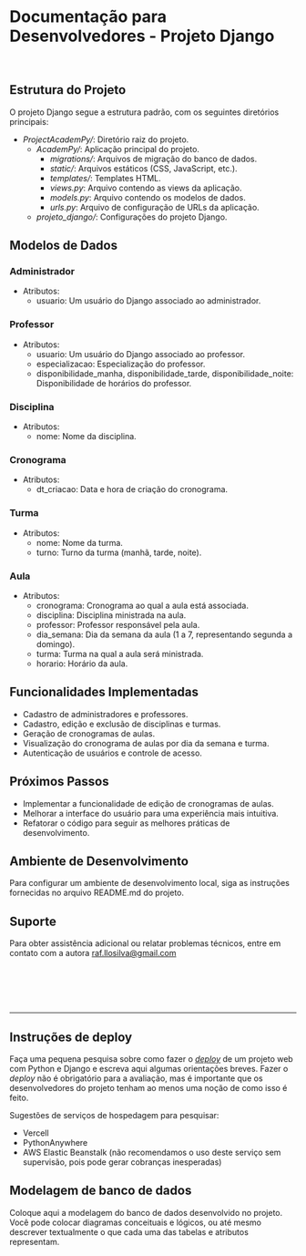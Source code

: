 # Documentação para Desenvolvedores - Projeto Django

<br/>

## Estrutura do Projeto

O projeto Django segue a estrutura padrão, com os seguintes diretórios principais:

- *ProjectAcademPy/*: Diretório raiz do projeto.
  - *AcademPy/*: Aplicação principal do projeto.
    - *migrations/*: Arquivos de migração do banco de dados.
    - *static/*: Arquivos estáticos (CSS, JavaScript, etc.).
    - *templates/*: Templates HTML.
    - *views.py*: Arquivo contendo as views da aplicação.
    - *models.py*: Arquivo contendo os modelos de dados.
    - *urls.py*: Arquivo de configuração de URLs da aplicação.
  - *projeto_django/*: Configurações do projeto Django.

## Modelos de Dados

### Administrador

- Atributos:
  - usuario: Um usuário do Django associado ao administrador.

### Professor

- Atributos:
  - usuario: Um usuário do Django associado ao professor.
  - especializacao: Especialização do professor.
  - disponibilidade_manha, disponibilidade_tarde, disponibilidade_noite: Disponibilidade de horários do professor.

### Disciplina

- Atributos:
  - nome: Nome da disciplina.

### Cronograma

- Atributos:
  - dt_criacao: Data e hora de criação do cronograma.

### Turma

- Atributos:
  - nome: Nome da turma.
  - turno: Turno da turma (manhã, tarde, noite).

### Aula

- Atributos:
  - cronograma: Cronograma ao qual a aula está associada.
  - disciplina: Disciplina ministrada na aula.
  - professor: Professor responsável pela aula.
  - dia_semana: Dia da semana da aula (1 a 7, representando segunda a domingo).
  - turma: Turma na qual a aula será ministrada.
  - horario: Horário da aula.

## Funcionalidades Implementadas

- Cadastro de administradores e professores.
- Cadastro, edição e exclusão de disciplinas e turmas.
- Geração de cronogramas de aulas.
- Visualização do cronograma de aulas por dia da semana e turma.
- Autenticação de usuários e controle de acesso.

## Próximos Passos

- Implementar a funcionalidade de edição de cronogramas de aulas.
- Melhorar a interface do usuário para uma experiência mais intuitiva.
- Refatorar o código para seguir as melhores práticas de desenvolvimento.

## Ambiente de Desenvolvimento

Para configurar um ambiente de desenvolvimento local, siga as instruções fornecidas no arquivo README.md do projeto.

## Suporte

Para obter assistência adicional ou relatar problemas técnicos, entre em contato com a autora raf.llosilva@gmail.com

<br/><br/><br/><br/>

---

## Instruções de deploy

Faça uma pequena pesquisa sobre como fazer o [*deploy*](https://en.wikipedia.org/wiki/Software_deployment) de um projeto web com Python e Django e escreva aqui algumas orientações breves.  Fazer o *deploy* não é obrigatório para a avaliação, mas é importante que os desenvolvedores do projeto tenham ao menos uma noção de como isso é feito.

Sugestões de serviços de hospedagem para pesquisar:
* Vercell
* PythonAnywhere
* AWS Elastic Beanstalk (não recomendamos o uso deste serviço sem supervisão, pois pode gerar cobranças inesperadas)

## Modelagem de banco de dados

Coloque aqui a modelagem do banco de dados desenvolvido no projeto. Você pode colocar diagramas conceituais e lógicos, ou até mesmo descrever textualmente o que cada uma das tabelas e atributos representam. 
